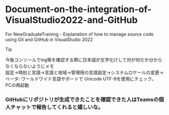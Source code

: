 # Document-on-the-integration-of-VisualStudio2022-and-GitHub
For NewGraduateTraining - Explanation of how to manage source code using Git and GitHub in VisualStudio 2022
> [!TIP]
> 今後コンソールでlog等を確認する際に日本語が文字化けして何が何だか分からなくならないようにメモ  
> 設定->時刻と言語->言語と地域->管理用の言語設定->システムロケールの変更->ベータ: ワールドワイド言語サポートで Unicode UTF-8を使用にチェック。  
> PCの再起動

### GitHubにリポジトリが生成できたことを確認できた人はTeamsの個人チャットで報告してくれると嬉しいな。
